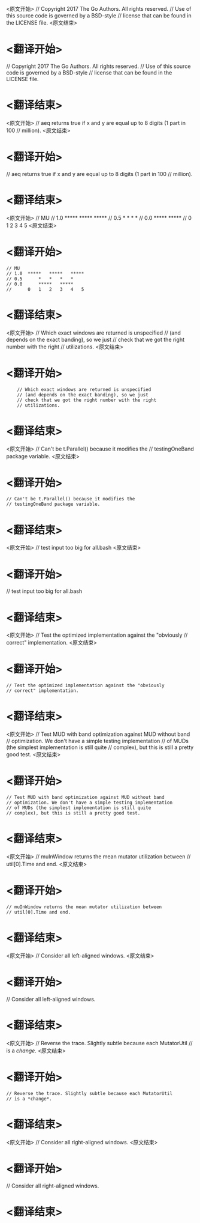 
<原文开始>
// Copyright 2017 The Go Authors. All rights reserved.
// Use of this source code is governed by a BSD-style
// license that can be found in the LICENSE file.
<原文结束>

# <翻译开始>
// Copyright 2017 The Go Authors. All rights reserved.
// Use of this source code is governed by a BSD-style
// license that can be found in the LICENSE file.
# <翻译结束>


<原文开始>
// aeq returns true if x and y are equal up to 8 digits (1 part in 100
// million).
<原文结束>

# <翻译开始>
// aeq returns true if x and y are equal up to 8 digits (1 part in 100
// million).
# <翻译结束>


<原文开始>
	// MU
	// 1.0  *****   *****   *****
	// 0.5      *   *   *   *
	// 0.0      *****   *****
	//      0   1   2   3   4   5
<原文结束>

# <翻译开始>
	// MU
	// 1.0  *****   *****   *****
	// 0.5      *   *   *   *
	// 0.0      *****   *****
	//      0   1   2   3   4   5
# <翻译结束>


<原文开始>
		// Which exact windows are returned is unspecified
		// (and depends on the exact banding), so we just
		// check that we got the right number with the right
		// utilizations.
<原文结束>

# <翻译开始>
		// Which exact windows are returned is unspecified
		// (and depends on the exact banding), so we just
		// check that we got the right number with the right
		// utilizations.
# <翻译结束>


<原文开始>
	// Can't be t.Parallel() because it modifies the
	// testingOneBand package variable.
<原文结束>

# <翻译开始>
	// Can't be t.Parallel() because it modifies the
	// testingOneBand package variable.
# <翻译结束>


<原文开始>
// test input too big for all.bash
<原文结束>

# <翻译开始>
// test input too big for all.bash
# <翻译结束>


<原文开始>
	// Test the optimized implementation against the "obviously
	// correct" implementation.
<原文结束>

# <翻译开始>
	// Test the optimized implementation against the "obviously
	// correct" implementation.
# <翻译结束>


<原文开始>
	// Test MUD with band optimization against MUD without band
	// optimization. We don't have a simple testing implementation
	// of MUDs (the simplest implementation is still quite
	// complex), but this is still a pretty good test.
<原文结束>

# <翻译开始>
	// Test MUD with band optimization against MUD without band
	// optimization. We don't have a simple testing implementation
	// of MUDs (the simplest implementation is still quite
	// complex), but this is still a pretty good test.
# <翻译结束>


<原文开始>
	// muInWindow returns the mean mutator utilization between
	// util[0].Time and end.
<原文结束>

# <翻译开始>
	// muInWindow returns the mean mutator utilization between
	// util[0].Time and end.
# <翻译结束>


<原文开始>
// Consider all left-aligned windows.
<原文结束>

# <翻译开始>
// Consider all left-aligned windows.
# <翻译结束>


<原文开始>
	// Reverse the trace. Slightly subtle because each MutatorUtil
	// is a *change*.
<原文结束>

# <翻译开始>
	// Reverse the trace. Slightly subtle because each MutatorUtil
	// is a *change*.
# <翻译结束>


<原文开始>
// Consider all right-aligned windows.
<原文结束>

# <翻译开始>
// Consider all right-aligned windows.
# <翻译结束>

